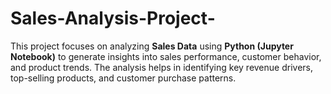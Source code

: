 # Sales-Analysis-Project-
This project focuses on analyzing **Sales Data** using **Python (Jupyter Notebook)** to generate insights into sales performance, customer behavior, and product trends.   The analysis helps in identifying key revenue drivers, top-selling products, and customer purchase patterns.  
